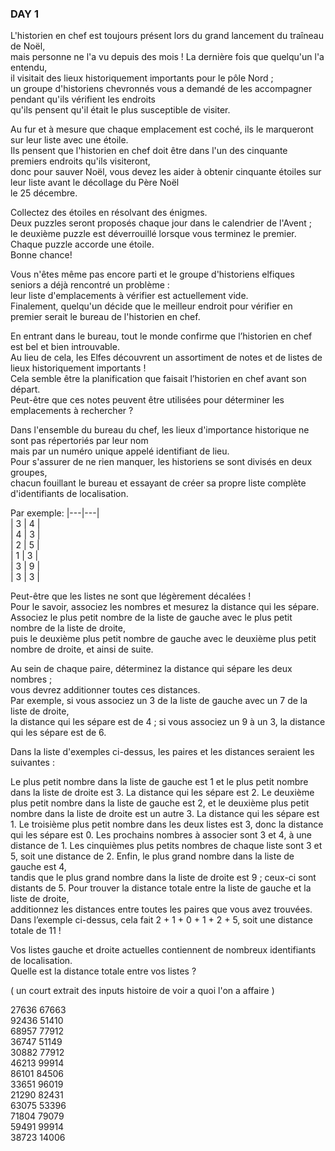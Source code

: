 ### DAY 1 

L'historien en chef est toujours présent lors du grand lancement du traîneau de Noël,  
mais personne ne l'a vu depuis des mois ! La dernière fois que quelqu'un l'a entendu,  
il visitait des lieux historiquement importants pour le pôle Nord ;  
un groupe d'historiens chevronnés vous a demandé de les accompagner pendant qu'ils vérifient les endroits  
qu'ils pensent qu'il était le plus susceptible de visiter.

Au fur et à mesure que chaque emplacement est coché, ils le marqueront sur leur liste avec une étoile.  
Ils pensent que l'historien en chef doit être dans l'un des cinquante premiers endroits qu'ils visiteront,  
donc pour sauver Noël, vous devez les aider à obtenir cinquante étoiles sur leur liste avant le décollage du Père Noël  
le 25 décembre.

Collectez des étoiles en résolvant des énigmes.  
Deux puzzles seront proposés chaque jour dans le calendrier de l'Avent ;  
le deuxième puzzle est déverrouillé lorsque vous terminez le premier. Chaque puzzle accorde une étoile.  
Bonne chance!

Vous n'êtes même pas encore parti et le groupe d'historiens elfiques seniors a déjà rencontré un problème :  
leur liste d'emplacements à vérifier est actuellement vide.  
Finalement, quelqu'un décide que le meilleur endroit pour vérifier en premier serait le bureau de l'historien en chef.

En entrant dans le bureau, tout le monde confirme que l’historien en chef est bel et bien introuvable.  
Au lieu de cela, les Elfes découvrent un assortiment de notes et de listes de lieux historiquement importants !  
Cela semble être la planification que faisait l’historien en chef avant son départ.  
Peut-être que ces notes peuvent être utilisées pour déterminer les emplacements à rechercher ?

Dans l'ensemble du bureau du chef, les lieux d'importance historique ne sont pas répertoriés par leur nom  
mais par un numéro unique appelé identifiant de lieu.  
Pour s'assurer de ne rien manquer, les historiens se sont divisés en deux groupes,  
chacun fouillant le bureau et essayant de créer sa propre liste complète d'identifiants de localisation.

Par exemple:
|---|---|  
| 3 |  4 |  
| 4 |  3 |  
| 2 |  5 |  
| 1 |  3 |  
| 3 |  9 |  
| 3 |  3 |  

Peut-être que les listes ne sont que légèrement décalées !  
Pour le savoir, associez les nombres et mesurez la distance qui les sépare.  
Associez le plus petit nombre de la liste de gauche avec le plus petit nombre de la liste de droite,  
puis le deuxième plus petit nombre de gauche avec le deuxième plus petit nombre de droite, et ainsi de suite.

Au sein de chaque paire, déterminez la distance qui sépare les deux nombres ;  
vous devrez additionner toutes ces distances.  
Par exemple, si vous associez un 3 de la liste de gauche avec un 7 de la liste de droite,  
la distance qui les sépare est de 4 ; si vous associez un 9 à un 3, la distance qui les sépare est de 6.

Dans la liste d'exemples ci-dessus, les paires et les distances seraient les suivantes :

Le plus petit nombre dans la liste de gauche est 1 et le plus petit nombre dans la liste de droite est 3. La distance qui les sépare est 2.
Le deuxième plus petit nombre dans la liste de gauche est 2, et le deuxième plus petit nombre dans la liste de droite est un autre 3. La distance qui les sépare est 1.
Le troisième plus petit nombre dans les deux listes est 3, donc la distance qui les sépare est 0.
Les prochains nombres à associer sont 3 et 4, à une distance de 1.
Les cinquièmes plus petits nombres de chaque liste sont 3 et 5, soit une distance de 2.
Enfin, le plus grand nombre dans la liste de gauche est 4,  
tandis que le plus grand nombre dans la liste de droite est 9 ; ceux-ci sont distants de 5.
Pour trouver la distance totale entre la liste de gauche et la liste de droite,  
additionnez les distances entre toutes les paires que vous avez trouvées.  
Dans l’exemple ci-dessus, cela fait 2 + 1 + 0 + 1 + 2 + 5, soit une distance totale de 11 !

Vos listes gauche et droite actuelles contiennent de nombreux identifiants de localisation.  
Quelle est la distance totale entre vos listes ?

( un court extrait des inputs histoire de voir a quoi l'on a affaire )

27636   67663  
92436   51410  
68957   77912  
36747   51149  
30882   77912  
46213   99914  
86101   84506  
33651   96019  
21290   82431  
63075   53396  
71804   79079  
59491   99914  
38723   14006  
